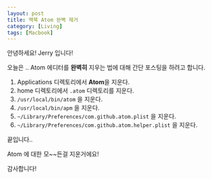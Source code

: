 ```yaml
---
layout: post
title: 맥북 Atom 완벽 제거
category: [Living]
tags: [Macbook]
---
```


안녕하세요! Jerry 입니다!

오늘은 .. Atom 에디터를 **완벽히** 지우는 법에 대해 간단 포스팅을 하려고 합니다.

1. Applications 디렉토리에서 **Atom**을 지운다.
2. home 디렉토리에서 `.atom` 디렉토리를 지운다.
3. `/usr/local/bin/atom` 을 지운다.
4. `/usr/local/bin/apm` 을 지운다.
5. `~/Library/Preferences/com.github.atom.plist` 을 지운다.
6. `~/Library/Preferences/com.github.atom.helper.plist` 을 지운다.

끝입니다..

Atom 에 대한 모~~든걸 지운거에요!

감사합니다!
